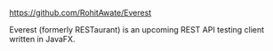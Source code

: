 https://github.com/RohitAwate/Everest

Everest (formerly RESTaurant) is an upcoming REST API testing client written in JavaFX.
